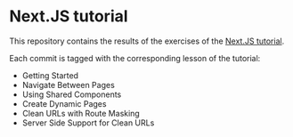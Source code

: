 Next.JS tutorial
===

This repository contains the results of the exercises of the [Next.JS tutorial](https://nextjs.org/learn).

Each commit is tagged with the corresponding lesson of the tutorial:

- Getting Started
- Navigate Between Pages
- Using Shared Components
- Create Dynamic Pages
- Clean URLs with Route Masking
- Server Side Support for Clean URLs
